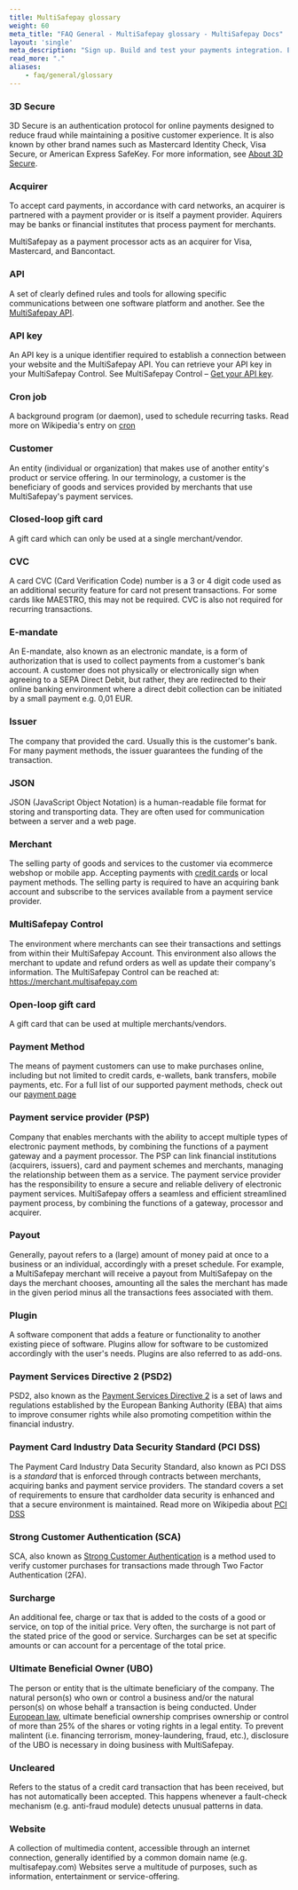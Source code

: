```yaml
---
title: MultiSafepay glossary
weight: 60
meta_title: "FAQ General - MultiSafepay glossary - MultiSafepay Docs"
layout: 'single'
meta_description: "Sign up. Build and test your payments integration. Explore our products and services. Use our API Reference, SDKs, and wrappers. Get support."
read_more: "."
aliases:
    - faq/general/glossary
---
```


### 3D Secure
3D Secure is an authentication protocol for online payments designed to reduce fraud while maintaining a positive customer experience. It is also known by other brand names such as Mastercard Identity Check, Visa Secure, or American Express SafeKey. For more information, see [About 3D Secure](/faq/payment-regulations/about-3d-secure/).

### Acquirer
To accept card payments, in accordance with card networks, an acquirer is partnered with a payment provider or is itself a payment provider. Aquirers may be banks or financial institutes that process payment for merchants.

MultiSafepay as a payment processor acts as an acquirer for Visa, Mastercard, and Bancontact.

### API
A set of clearly defined rules and tools for allowing specific communications between one software platform and another. See the [MultiSafepay API](https://docs.multisafepay.com/api/).

### API key

An API key is a unique identifier required to establish a connection between your website and the MultiSafepay API. You can retrieve your API key in your MultiSafepay Control. See MultiSafepay Control – [Get your API key](/tools/multisafepay-control/get-your-api-key/).

### Cron job

A background program (or daemon), used to schedule recurring tasks. Read more on Wikipedia's entry on [cron](https://en.wikipedia.org/wiki/Cron)

### Customer
An entity (individual or organization) that makes use of another entity's product or service offering. In our terminology, a customer is the beneficiary of goods and services provided by merchants that use MultiSafepay's payment services.

### Closed-loop gift card
A gift card which can only be used at a single merchant/vendor.

### CVC
A card CVC (Card Verification Code) number is a 3 or 4 digit code used as an additional security feature for card not present transactions. For some cards like MAESTRO, this may not be required. CVC is also not required for recurring transactions.

### E-mandate
An E-mandate, also known as an electronic mandate, is a form of authorization that is used to collect payments from a customer's bank account. A customer does not physically or electronically sign when agreeing to a SEPA Direct Debit, but rather, they are redirected to their online banking environment where a direct debit collection can be initiated by a small payment e.g. 0,01 EUR.

### Issuer
The company that provided the card. Usually this is the customer's bank. For many payment methods, the issuer guarantees the funding of the transaction.

### JSON
JSON (JavaScript Object Notation) is a human-readable file format for storing and transporting data. They are often used for communication between a server and a web page. 

### Merchant
The selling party of goods and services to the customer via ecommerce webshop or mobile app. Accepting payments with [credit cards](/payment-methods/credit-and-debit-cards) or local payment methods. The selling party is required to have an acquiring bank account and subscribe to the services available from a payment service provider. 

### MultiSafepay Control 
The environment where merchants can see their transactions and settings from within their MultiSafepay Account. This environment also allows the merchant to update and refund orders as well as update their company's information. The MultiSafepay Control can be reached at: https://merchant.multisafepay.com

### Open-loop gift card

A gift card that can be used at multiple merchants/vendors.

### Payment Method
The means of payment customers can use to make purchases online, including but not limited to credit cards, e-wallets, bank transfers, mobile payments, etc. For a full list of our supported payment methods, check out our [payment page](/payment-methods)

### Payment service provider (PSP)
Company that enables merchants with the ability to accept multiple types of electronic payment methods, by combining the functions of a payment gateway and a payment processor. The PSP can link financial institutions (acquirers, issuers), card and payment schemes and merchants, managing the relationship between them as a service. The payment service provider has the responsibility to ensure a secure and reliable delivery of electronic payment services. MultiSafepay offers a seamless and efficient streamlined payment process, by combining the functions of a gateway, processor and acquirer.

### Payout
Generally, payout refers to a (large) amount of money paid at once to a business or an individual, accordingly with a preset schedule. For example, a MultiSafepay merchant will receive a payout from MultiSafepay on the days the merchant chooses, amounting all the sales the merchant has made in the given period minus all the transactions fees associated with them.

### Plugin
A software component that adds a feature or functionality to another existing piece of software. Plugins allow for software to be customized accordingly with the user's needs. Plugins are also referred to as add-ons.

### Payment Services Directive 2 (PSD2)

PSD2, also known as the [Payment Services Directive 2](https://docs.multisafepay.com/faq/payment-regulations/payment-service-directive-2) is a set of laws and regulations established by the European Banking Authority (EBA) that aims to improve consumer rights while also promoting competition within the financial industry.

### Payment Card Industry Data Security Standard (PCI DSS)

The Payment Card Industry Data Security Standard, also known as PCI DSS is a _standard_ that is enforced through contracts between merchants, acquiring banks and payment service providers. The standard covers a set of requirements to ensure that cardholder data security is enhanced and that a secure environment is maintained. Read more on Wikipedia about [PCI DSS](https://en.wikipedia.org/wiki/Payment_Card_Industry_Data_Security_Standard)

### Strong Customer Authentication (SCA)

SCA, also known as [Strong Customer Authentication](https://docs.multisafepay.com/faq/payment-regulations/strong-customer-authentication) is a method used to verify customer purchases for transactions made through Two Factor Authentication (2FA).

### Surcharge
An additional fee, charge or tax that is added to the costs of a good or service, on top of the initial price. Very often, the surcharge is not part of the stated price of the good or service. Surcharges can be set at specific amounts or can account for a percentage of the total price.

### Ultimate Beneficial Owner (UBO)
The person or entity that is the ultimate beneficiary of the company. The natural person(s) who own or control a business and/or the natural person(s) on whose behalf a transaction is being conducted. Under [European law](https://eur-lex.europa.eu/legal-content/EN/TXT/?uri=celex%3A32015L0849), ultimate beneficial ownership comprises ownership or control of more than 25% of the shares or voting rights in a legal entity. To prevent malintent (i.e. financing terrorism, money-laundering, fraud, etc.), disclosure of the UBO is necessary in doing business with MultiSafepay.

### Uncleared
Refers to the status of a credit card transaction that has been received, but has not automatically been accepted. This happens whenever a fault-check mechanism (e.g. anti-fraud module) detects unusual patterns in data. 

### Website
A collection of multimedia content, accessible through an internet connection, generally identified by a common domain name (e.g. multisafepay.com) Websites serve a multitude of purposes, such as information, entertainment or service-offering.
